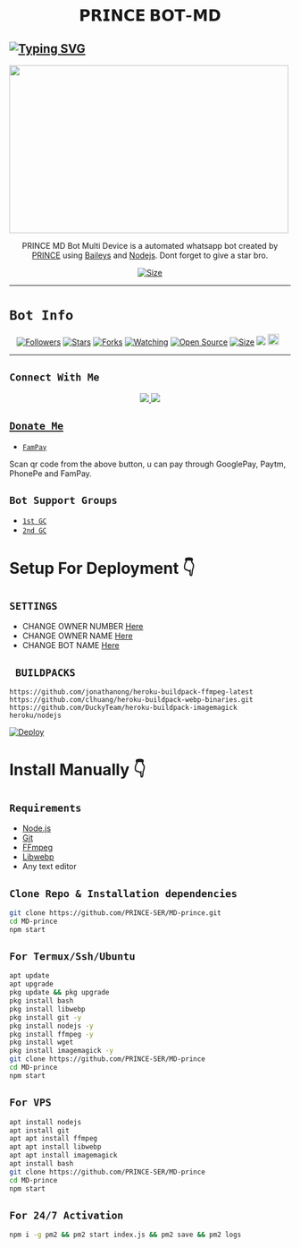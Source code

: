 <h1 align="center">𝗣𝗥𝗜𝗡𝗖𝗘 𝗕𝗢𝗧-𝗠𝗗<br></h1>
<p align="center">
  
## [![Typing SVG](https://readme-typing-svg.herokuapp.com?font=Rockstar-ExtraBold&color=F33A6A&lines=𝙒𝙀𝙇𝘾𝙊𝙈𝙀+𝙏𝙊+𝗣𝗥𝗜𝗡𝗖𝗘+𝗦𝗘𝗥+𝗠𝗗+𝘽𝙊𝙏+𝙍𝙀𝗣𝗢𝗣𝗘𝗗.;𝘾𝙍𝙀𝘼𝙏𝙀𝘿+𝘽𝙔+𝗣𝗥𝗜𝗡𝗖𝗘+𝗦𝗘𝗥;𝙏𝙃𝙄𝙎+𝙄𝙎+𝘼+𝗦𝗣𝗔𝗖𝗜𝗟𝗜𝗖𝗘𝗗+𝘽𝙊𝙏;𝙒𝙄𝙏𝙃+𝙈𝙊𝙍𝙀+𝙁𝙀𝘼𝙏𝙐𝙍𝙀𝙎;𝙏𝙃𝘼𝙉𝙆𝙎+𝙁𝙊𝙍+𝙑𝙄𝙎𝙄𝙏𝙄𝙉𝙂+𝙊𝙐𝙍+𝙂𝙄𝙏)](https://git.io/typing-svg)

 </a>
</p>

<img src="https://i.imgur.com/7PdGMnb.png" width="500" height="300" />
</p>

<p align="center">
PRINCE MD Bot Multi Device is a automated whatsapp bot created by <a href="https://github.com/PRINCE-SER" target="_blank">PRINCE</a> using <a href="https://github.com/adiwajshing/Baileys" target="_blank">Baileys</a> and <a href="https://github.com/nodejs" target="_blank">Nodejs</a>. Dont forget to give a star bro.
</p>

<p align="center">
<a href="https://youtu.be/imFIX-Wrt3s"><img title="Size" src="https://img.shields.io/badge/Tutorial-Video-green"></a>
</p>

------

# ```Bot Info```
<p align="center">
<a href="https://github.com/PRINCE-SER/followers"><img title="Followers" src="https://img.shields.io/github/followers/PRINCE-SER?color=red&style=flat-square"></a>
<a href="https://github.com/PRINCE-SER/MD-prince/stargazers/"><img title="Stars" src="https://img.shields.io/github/stars/PRINCE-SER/MD-prince?color=blue&style=flat-square"></a>
<a href="https://github.com/PRINCE-SER/MD-prince/network/members"><img title="Forks" src="https://img.shields.io/github/forks/PRINCE-SER/MD-prince?color=red&style=flat-square"></a>
<a href="https://github.com/PRINCE-SER/MD-prince/watchers"><img title="Watching" src="https://img.shields.io/github/watchers/PRINCE-SER/MD-prince?label=Watchers&color=blue&style=flat-square"></a>
<a href="https://github.com/PRINCE-SER/MD-prince"><img title="Open Source" src="https://img.shields.io/badge/Author-prince%20Bot%20Inc.-red?v=103"></a>
<a href="https://github.com/PRINCE-SER/MD-prince/"><img title="Size" src="https://img.shields.io/github/repo-size/PRINCE-SER/MD-prince?style=flat-square&color=green"></a>
<a href="https://hits.seeyoufarm.com"><img src="https://hits.seeyoufarm.com/api/count/incr/badge.svg?url=https%3A%2F%2Fgithub.com%2FPRINCE-SER%2FMD-prince&count_bg=%2379C83D&title_bg=%23555555&icon=probot.svg&icon_color=%2300FF6D&title=hits&edge_flat=false"/></a>
<a href="https://github.com/PRINCE-SER/MD-prince/graphs/commit-activity"><img height="20" src="https://img.shields.io/badge/Maintained%3F-yes-green.svg"></a>&nbsp;&nbsp;
</p>
<p align='center'>
    </p>

-------

## ```Connect With Me```
<p align="center">
<a href="https://wa.me/918590565968"><img src="https://img.shields.io/badge/Contact Xeon-25D366?style=for-the-badge&logo=whatsapp&logoColor=white" />
<a href="https://chat.whatsapp.com/H1eWblY8BhdCML6xfIwonT"><img src="https://img.shields.io/badge/Join Official GC-25D366?style=for-the-badge&logo=whatsapp&logoColor=white" />

</p>

## ```Donate Me```

- [`FamPay`](https://telegra.ph/file/69933531032d509ff9e54.jpg)

<p align="left">
Scan qr code from the above button, u can pay through GooglePay, Paytm, PhonePe and FamPay.
</p>

## ```Bot Support Groups```

- [`1st GC`](https://chat.whatsapp.com/H1eWblY8BhdCML6xfIwonT)
- [`2nd GC`](https://chat.whatsapp.com/H1eWblY8BhdCML6xfIwonT)

# Setup For Deployment 👇

## `SETTINGS`

- CHANGE OWNER NUMBER [Here](https://github.com/PRINCE-SER/MD-prince/blob/master/config/config.json#L25)
- CHANGE OWNER NAME [Here](https://github.com/PRINCE-SER/MD-prince/blob/master/config/config.json#L30)
- CHANGE BOT NAME [Here](https://github.com/PRINCE-SER/MD-prince/blob/master/config/config.json#L29)

## ` BUILDPACKS`

```
https://github.com/jonathanong/heroku-buildpack-ffmpeg-latest
https://github.com/clhuang/heroku-buildpack-webp-binaries.git
https://github.com/DuckyTeam/heroku-buildpack-imagemagick
heroku/nodejs
```

[![Deploy](https://www.herokucdn.com/deploy/button.svg)](https://heroku.com/deploy?template=https://github.com/PRINCE-SER/MD-prince/)

# Install Manually 👇
## `Requirements`
* [Node.js](https://nodejs.org/en/)
* [Git](https://git-scm.com/downloads)
* [FFmpeg](https://github.com/BtbN/FFmpeg-Builds/releases/download/autobuild-2020-12-08-13-03/ffmpeg-n4.3.1-26-gca55240b8c-win64-gpl-4.3.zip)
* [Libwebp](https://developers.google.com/speed/webp/download)
* Any text editor
## `Clone Repo & Installation dependencies`
```bash
git clone https://github.com/PRINCE-SER/MD-prince.git
cd MD-prince
npm start
```
## `For Termux/Ssh/Ubuntu`
```bash
apt update
apt upgrade
pkg update && pkg upgrade
pkg install bash
pkg install libwebp
pkg install git -y
pkg install nodejs -y 
pkg install ffmpeg -y 
pkg install wget
pkg install imagemagick -y
git clone https://github.com/PRINCE-SER/MD-prince
cd MD-prince
npm start
```
## `For VPS`
```bash
apt install nodejs 
apt install git 
apt apt install ffmpeg 
apt apt install libwebp 
apt apt install imagemagick
apt install bash
git clone https://github.com/PRINCE-SER/MD-prince
cd MD-prince
npm start
```
## `For 24/7 Activation`
```bash
npm i -g pm2 && pm2 start index.js && pm2 save && pm2 logs
```
